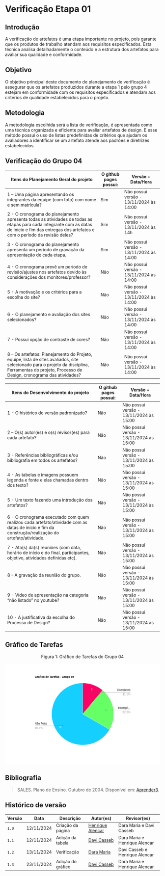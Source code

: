 # Verificação Etapa 01

## Introdução
A verificação de artefatos é uma etapa importante no projeto, pois garante que os produtos de trabalho atendam aos requisitos especificados. Esta técnica analisa detalhadamente o conteúdo e a estrutura dos artefatos para avaliar sua qualidade e conformidade.

## Objetivo
O objetivo principal deste documento de planejamento de verificação é assegurar que os artefatos produzidos durante a etapa 1 pelo grupo 4 estejam em conformidade com os requisitos especificados e atendam aos critérios de qualidade estabelecidos para o projeto. 

## Metodologia 
A metodologia escolhida será a lista de verificação, é apresentada como uma técnica organizada e eficiente para avaliar artefatos de design. E esse método possui o uso de listas predefinidas de critérios que ajudam os avaliadores a identificar se um artefato atende aos padrões e diretrizes estabelecidos. 

## Verificação do Grupo 04

<center>

| Itens do Planejamento Geral do projeto | O github pages possui: | Versão + Data/Hora |
| ------------- | ------------- | ------------- |
| 1 – Uma página apresentando os integrantes da equipe (com foto) com nome e sem matrícula?  | Sim  | Não possui versão - 13/11/2024 às 14:00 |
| 2 - O cronograma do planejamento apresenta todas as atividades de todas as etapas para cada integrante com as datas de início e fim das entregas dos artefatos e com o período da revisão deles? | Sim | Não possui versão - 13/11/2024 às 14h |
| 3 - O cronograma do planejamento apresenta um período de gravação da apresentação de cada etapa.  | Sim  | Não possui versão - 13/11/2024 às 14:00 |
| 4 - O cronograma prevê um período de revisão/ajustes nos artefatos devido às considerações dos monitores/professor?  | Não  | Não possui versão - 13/11/2024 às 14:00 |
| 5 - A motivação e os critérios para a escolha do site?  | Não  | Não possui versão - 13/11/2024 às 14:00 |
| 6 - O planejamento e avaliação dos sites selecionados? | Não  | Não possui versão - 13/11/2024 às 14:00 |
| 7 - Possui opção de contraste de cores?  | Não  | Não possui versão - 13/11/2024 às 14:00 |
| 8 – Os artefatos: Planejamento do Projeto, equipe, lista de sites avaliados, site selecionado para o projeto da disciplina, Ferramentas do projeto, Processo de Design, cronograma das atividades? | Não  | Não possui versão - 13/11/2024 às 14:00 |


| Itens do Desenvolvimento do projeto | O github pages possui: | Versão + Data/Hora |
| ------------- | ------------- | ------------- |
| 1 - O histórico de versão padronizado? | Não | Não possui versão - 13/11/2024 às 15:00 |
| 2 – O(s) autor(es) e o(s) revisor(es) para cada artefato? | Não  | Não possui versão - 13/11/2024 às 15:00 |
| 3 - Referências bibliográficas e/ou bibliografia em todos os artefatos? | Não | Não possui versão - 13/11/2024 às 15:00 |
| 4 - As tabelas e imagens possuem legenda e fonte e elas chamadas dentro dos texto?  | Não  | Não possui versão - 13/11/2024 às 15:00 |
| 5 - Um texto fazendo uma introdução dos artefatos?  | Não  | Não possui versão - 13/11/2024 às 15:00 |
| 6 - O cronograma executado com quem realizou cada artefato/atividade com as datas de início e fim da construção/realização do artefato/atividade.  | Não  | Não possui versão - 13/11/2024 às 15:00 |
| 7 - Ata(s) da(s) reuniões (com data, horário de início e do final, participantes, objetivo, atividades definidas etc).  | Não  | Não possui versão - 13/11/2024 às 15:00 |
| 8 – A gravação da reunião do grupo.  | Não  | Não possui versão - 13/11/2024 às 15:00 |
| 9 - Vídeo de apresentação na categoria “não listado” no youtube?  | Não | Não possui versão - 13/11/2024 às 15:00 |
| 10 - A justificativa da escolha do Processo de Design?  | Não  | Não possui versão - 13/11/2024 às 15:00 |

</center>

## Gráfico de Tarefas
<div align="center">
<p> Figura 1: Gráfico de Tarefas do Grupo 04 </p> 
</div>

<center>

![Pie Chart das Tarefas](../assets/verificações/Grafico-de-Tarefas-Grupo-04.png)

</center>

## Bibliografia
> SALES. Plano de Ensino. Outubro de 2004. Disponível em: <a href="https://aprender3.unb.br/pluginfile.php/2972625/mod_resource/content/56/Plano_de_Ensino%20FIHC%20022024%20Turma%2001%20v1.pdf" target="_blank">Aprender3</a>.

## Histórico de versão

| Versão | Data       | Descrição                                | Autor(es)                                                                                       | Revisor(es)                                                                                                                                    |
| ------ | ---------- | ---------------------------------------- | ----------------------------------------------------------------------------------------------- | ---------------------------------------------------------------------------------------------------------------------------------------------- |
| `1.0`  | 12/11/2024 | Criação da página                     | [Henrique Alencar](https://github.com/henryqma) | Dara Maria e Davi Casseb |
| `1.1`  | 12/11/2024 | Adição da tabela                      | [Davi Casseb](https://github.com/dcasseb) | Dara Maria e Henrique Alencar |
| `1.2`  | 13/11/2024 | Verificação                     | [Dara Maria](https://github.com/dcasseb) | Davi Casseb e Henrique Alencar |
| `1.3`  | 23/11/2024 | Adição do gráfico                      | [Davi Casseb](https://github.com/dcasseb) | Dara Maria e Henrique Alencar |
